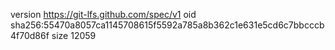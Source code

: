 version https://git-lfs.github.com/spec/v1
oid sha256:55470a8057ca1145708615f5592a785a8b362c1e631e5cd6c7bbcccb4f70d86f
size 12059
